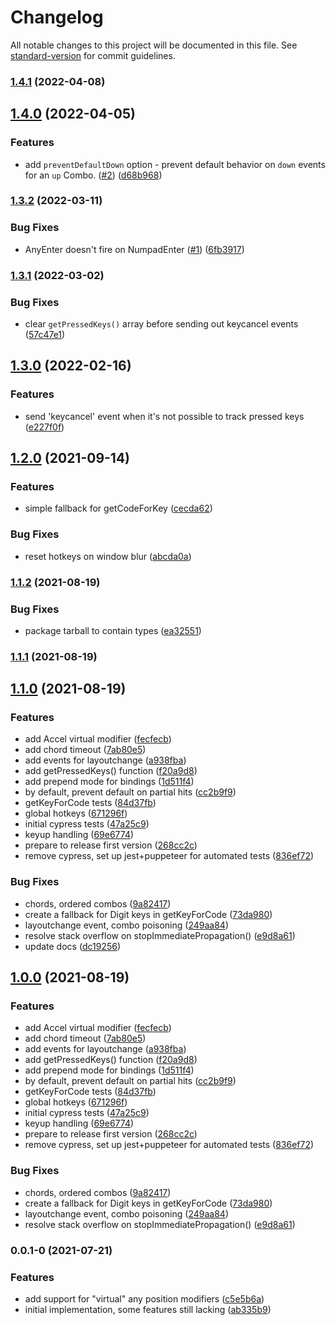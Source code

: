 # Changelog

All notable changes to this project will be documented in this file. See [standard-version](https://github.com/conventional-changelog/standard-version) for commit guidelines.

### [1.4.1](https://github.com/nrkno/sorensen/compare/v1.4.0...v1.4.1) (2022-04-08)

## [1.4.0](https://github.com/nrkno/sorensen/compare/v1.3.2...v1.4.0) (2022-04-05)


### Features

* add `preventDefaultDown` option - prevent default behavior on `down` events for an `up` Combo. ([#2](https://github.com/nrkno/sorensen/issues/2)) ([d68b968](https://github.com/nrkno/sorensen/commit/d68b96871ee82a2578d839393969047f3152834b))

### [1.3.2](https://github.com/nrkno/sorensen/compare/v1.3.1...v1.3.2) (2022-03-11)


### Bug Fixes

* AnyEnter doesn't fire on NumpadEnter ([#1](https://github.com/nrkno/sorensen/issues/1)) ([6fb3917](https://github.com/nrkno/sorensen/commit/6fb3917718d1a3333ffbe1da8ae728add179a6d6))

### [1.3.1](https://github.com/nrkno/sorensen/compare/v1.3.0...v1.3.1) (2022-03-02)


### Bug Fixes

* clear `getPressedKeys()` array before sending out keycancel events ([57c47e1](https://github.com/nrkno/sorensen/commit/57c47e1d6dd76299917738d203479ed7226f1d32))

## [1.3.0](https://github.com/nrkno/sorensen/compare/v1.2.0...v1.3.0) (2022-02-16)


### Features

* send 'keycancel' event when it's not possible to track pressed keys ([e227f0f](https://github.com/nrkno/sorensen/commit/e227f0f526b6dad7c48124b9ce1afb9b70ae4354))

## [1.2.0](https://github.com/nrkno/simonsson/compare/v1.1.2...v1.2.0) (2021-09-14)


### Features

* simple fallback for getCodeForKey ([cecda62](https://github.com/nrkno/simonsson/commit/cecda62a717db9b02d7a2f4f09bb900efb51f581))


### Bug Fixes

* reset hotkeys on window blur ([abcda0a](https://github.com/nrkno/simonsson/commit/abcda0a660b6fc02f23d06746de04749d91982a0))

### [1.1.2](https://github.com/nrkno/simonsson/compare/v1.1.1...v1.1.2) (2021-08-19)


### Bug Fixes

* package tarball to contain types ([ea32551](https://github.com/nrkno/simonsson/commit/ea3255151ce402808419f856a20017ab6644f74d))

### [1.1.1](https://github.com/nrkno/simonsson/compare/v1.1.0...v1.1.1) (2021-08-19)

## [1.1.0](https://github.com/nrkno/simonsson/compare/v0.0.1-0...v1.1.0) (2021-08-19)


### Features

* add Accel virtual modifier ([fecfecb](https://github.com/nrkno/simonsson/commit/fecfecb066b73c32696395811e5fdc5597092496))
* add chord timeout ([7ab80e5](https://github.com/nrkno/simonsson/commit/7ab80e510acd214426b1af39ba3d6b5e27fa2e50))
* add events for layoutchange ([a938fba](https://github.com/nrkno/simonsson/commit/a938fbaa390724cc365867762fa078f02d20dbdb))
* add getPressedKeys() function ([f20a9d8](https://github.com/nrkno/simonsson/commit/f20a9d8510f5dd416439dd2b3ee83ba7e16bba89))
* add prepend mode for bindings ([1d511f4](https://github.com/nrkno/simonsson/commit/1d511f4da31bc4e6a6c3459c8a8f697027d2ee28))
* by default, prevent default on partial hits ([cc2b9f9](https://github.com/nrkno/simonsson/commit/cc2b9f9559fb51994846394df2a5db6cd2bb4f7d))
* getKeyForCode tests ([84d37fb](https://github.com/nrkno/simonsson/commit/84d37fb368da844289fcb64265e702b94a8bfc00))
* global hotkeys ([671296f](https://github.com/nrkno/simonsson/commit/671296f9c4dc71bb7172c9b65cad75016b6a2712))
* initial cypress tests ([47a25c9](https://github.com/nrkno/simonsson/commit/47a25c931e746f784fd4b0071c777be4bbb72ff8))
* keyup handling ([69e6774](https://github.com/nrkno/simonsson/commit/69e6774145ce8064096f0d7c3a37614b11fb64f2))
* prepare to release first version ([268cc2c](https://github.com/nrkno/simonsson/commit/268cc2c4bbe622240e166fd48f592e9cb03aaae4))
* remove cypress, set up jest+puppeteer for automated tests ([836ef72](https://github.com/nrkno/simonsson/commit/836ef7285ee9fc3e1e4753ae7ad3729443ae6e50))


### Bug Fixes

* chords, ordered combos ([9a82417](https://github.com/nrkno/simonsson/commit/9a824179a4e46f757aa19e349e9d7701378e6326))
* create a fallback for Digit keys in getKeyForCode ([73da980](https://github.com/nrkno/simonsson/commit/73da9809ba196bb79adef852fbb3a18f1a25d611))
* layoutchange event, combo poisoning ([249aa84](https://github.com/nrkno/simonsson/commit/249aa847ff360f46e552a17e4016a9cff1dcbeb4))
* resolve stack overflow on stopImmediatePropagation() ([e9d8a61](https://github.com/nrkno/simonsson/commit/e9d8a61e942a96d143e560eb1f31f2bef2947b89))
* update docs ([dc19256](https://github.com/nrkno/simonsson/commit/dc19256bb3d5163b03bb72e42868982cdbd9cd8f))

## [1.0.0](https://github.com/nrkno/simonsson/compare/v0.0.1-0...v1.0.0) (2021-08-19)


### Features

* add Accel virtual modifier ([fecfecb](https://github.com/nrkno/simonsson/commit/fecfecb066b73c32696395811e5fdc5597092496))
* add chord timeout ([7ab80e5](https://github.com/nrkno/simonsson/commit/7ab80e510acd214426b1af39ba3d6b5e27fa2e50))
* add events for layoutchange ([a938fba](https://github.com/nrkno/simonsson/commit/a938fbaa390724cc365867762fa078f02d20dbdb))
* add getPressedKeys() function ([f20a9d8](https://github.com/nrkno/simonsson/commit/f20a9d8510f5dd416439dd2b3ee83ba7e16bba89))
* add prepend mode for bindings ([1d511f4](https://github.com/nrkno/simonsson/commit/1d511f4da31bc4e6a6c3459c8a8f697027d2ee28))
* by default, prevent default on partial hits ([cc2b9f9](https://github.com/nrkno/simonsson/commit/cc2b9f9559fb51994846394df2a5db6cd2bb4f7d))
* getKeyForCode tests ([84d37fb](https://github.com/nrkno/simonsson/commit/84d37fb368da844289fcb64265e702b94a8bfc00))
* global hotkeys ([671296f](https://github.com/nrkno/simonsson/commit/671296f9c4dc71bb7172c9b65cad75016b6a2712))
* initial cypress tests ([47a25c9](https://github.com/nrkno/simonsson/commit/47a25c931e746f784fd4b0071c777be4bbb72ff8))
* keyup handling ([69e6774](https://github.com/nrkno/simonsson/commit/69e6774145ce8064096f0d7c3a37614b11fb64f2))
* prepare to release first version ([268cc2c](https://github.com/nrkno/simonsson/commit/268cc2c4bbe622240e166fd48f592e9cb03aaae4))
* remove cypress, set up jest+puppeteer for automated tests ([836ef72](https://github.com/nrkno/simonsson/commit/836ef7285ee9fc3e1e4753ae7ad3729443ae6e50))


### Bug Fixes

* chords, ordered combos ([9a82417](https://github.com/nrkno/simonsson/commit/9a824179a4e46f757aa19e349e9d7701378e6326))
* create a fallback for Digit keys in getKeyForCode ([73da980](https://github.com/nrkno/simonsson/commit/73da9809ba196bb79adef852fbb3a18f1a25d611))
* layoutchange event, combo poisoning ([249aa84](https://github.com/nrkno/simonsson/commit/249aa847ff360f46e552a17e4016a9cff1dcbeb4))
* resolve stack overflow on stopImmediatePropagation() ([e9d8a61](https://github.com/nrkno/simonsson/commit/e9d8a61e942a96d143e560eb1f31f2bef2947b89))

### 0.0.1-0 (2021-07-21)


### Features

* add support for "virtual" any position modifiers ([c5e5b6a](https://github.com/nrkno/simonsson/commit/c5e5b6a0e45229608c2f6be7203cfe417708f063))
* initial implementation, some features still lacking ([ab335b9](https://github.com/nrkno/simonsson/commit/ab335b9b84505f104c84c33c94df494ceac39e3c))
